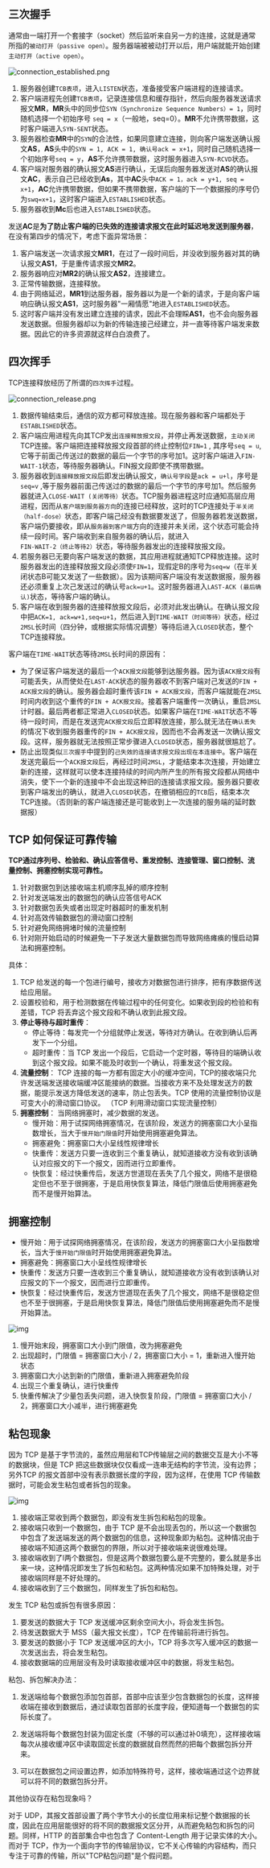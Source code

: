 ## 三次握手

通常由一端打开一个套接字（socket）然后监听来自另一方的连接，这就是通常所指的`被动打开（passive open）`。服务器端被被动打开以后，用户端就能开始创建`主动打开（active open）`。

![connection_established.png](./assets/connection_established.png)

1. 服务器创建`TCB表项`，进入`LISTEN`状态，准备接受客户端进程的连接请求。
2. 客户端进程先创建`TCB表项`，记录连接信息和缓存指针，然后向服务器发送请求报文**MR**，**MR**头中的同步位`SYN（Synchronize Sequence Numbers）= 1`，同时随机选择一个初始序号 `seq = x`（一般地，seq=0）。**MR**不允许携带数据，这时客户端进入`SYN-SENT`状态。
3. 服务器检查**MR**中的`SYN`的合法性，如果同意建立连接，则向客户端发送确认报文**AS**，**AS**头中的`SYN = 1, ACK = 1, 确认号ack = x+1`，同时自己随机选择一个初始序号`seq = y`，**AS**不允许携带数据，这时服务器进入`SYN-RCVD`状态。
4. 客户端对服务器的确认报文**AS**进行确认，无误后向服务器发送对**AS**的确认报文**AC**，表示自己已经收到**As**，其中**AC**头中`ACK = 1，ack = y+1, seq = x+1`，**AC**允许携带数据，但如果不携带数据，客户端的下一个数据报的序号仍为`swq=x+1`，这时客户端进入`ESTABLISHED`状态。
5. 服务器收到**Mc**后也进入`ESTABLISHED`状态。

发送**AC**是**为了防止客户端的已失效的连接请求报文在此时延迟地发送到服务器**，在没有第四步的情况下，考虑下面异常场景：

1. 客户端发送一次请求报文**MR1**，在过了一段时间后，并没收到服务器对其的确认报文**AS1**，于是重传请求报文**MR2**。
2. 服务器响应对**MR2**的确认报文**AS2**，连接建立。
3. 正常传输数据，连接释放。
4. 由于网络延迟，**MR1**到达服务器，服务器以为是一个新的请求，于是向客户端响应确认报文**AS1**，这时服务器"一厢情愿"地进入`ESTABLISHED`状态。
5. 这时客户端并没有发出建立连接的请求，因此不会理睬**AS1**，也不会向服务器发送数据。但服务器却以为新的传输连接己经建立，并一直等待客户端发来数据。因此它的许多资源就这样白白浪费了。

## 四次挥手

TCP连接释放经历了所谓的`四次挥手`过程。

![connection_release.png](./assets/connection-release.png)

1. 数据传输结束后，通信的双方都可释放连接。现在服务器和客户端都处于`ESTABLISHED`状态。
2. 客户端应用进程先向其TCP发出`连接释放报文段`，并停止再发送数据，`主动关闭`TCP连接。客户端把连接释放报文段首部的终止控制位`FIN=1` , 其序号`seq = u`, 它等于前面己传送过的数据的最后一个字节的序号加1。这时客户端进入`FIN-WAIT-1`状态，等待服务器确认。FIN报文段即使不携带数据。
3. 服务器收到`连接释放报文段`后即发出确认报文，`确认号字段`是`ack = u+l`，序号是`seq=v` ,等于服务器前面己传送过的数据的最后一个字节的序号加1。然后服务器就进入`CLOSE-WAIT (关闭等待）`状态。TCP服务器进程这时应通知高层应用进程，因而从`客户端到服务器方向`的连接已经释放，这时的TCP连接处于`半关闭（half-dose）`状态，即客户端己经没有数据要发送了，但服务器若发送数据，客户端仍要接收，即从`服务器到客户端`方向的连接并未关闭，这个状态可能会持续一段时间。客户端收到来自服务器的确认后，就进入`FIN-WAIT-2（终止等待2）`状态，等待服务器发出的连接释放报文段。
4. 若服务器已无要向客户端发送的数据，其应用进程就通知TCP释放连接。这时服务器发出的连接释放报文段必须使`FIN=1`，现假定B的序号为`seq=w`（在半关闭状态B可能又发送了一些数据）。因为该期间客户端没有发送数据报，服务器还必须重复上次己发送过的确认号`ack=u+1`。这时服务器进入`LAST-ACK (最后确认)`状态，等待客户端的确认。
5. 客户端在收到服务器的连接释放报文段后，必须对此发出确认。在确认报文段中把`ACK=1, ack=w+1,seq=u+1`，然后进入到`TIME-WAIT（时间等待）`状态，经过`2MSL`长时间（四分钟，或根据实际情况调整）等待后进入`CLOSED`状态，整个TCP连接释放。

客户端在`TIME-WAIT`状态等待`2MSL`长时间的原因有：

- 为了保证客户端发送的最后一个`ACK报文段`能够到达服务器。因为该`ACK报文段`有可能丢失，从而使处在`LAST-ACK`状态的服务器收不到客户端对己发送的`FIN + ACK报文段`的确认。服务器会超时重传该`FIN + ACK报文段`，而客户端就能在`2MSL`时间内收到这个重传的`FIN + ACK报文段`。接着客户端重传一次确认，重启`2MSL`计时器。最后两者都正常进入`CLOSED`状态。如果客户端在`TIME-WAIT`状态不等待一段时间，而是在发送完`ACK报文段`后立即释放连接，那么就无法在`确认丢失`的情况下收到服务器重传的`FIN + ACK报文段`，因而也不会再发送一次确认报文段。这样，服务器就无法按照正常步骤进入`CLOSED`状态，服务器就很尴尬了。
- 防止出现类似`三次握手`中提到的`己失效的连接请求报文段出现在本连接中`。客户端在发送完最后一个`ACK报文段`后，再经过时间`2MSL`，才能结束本次连接，开始建立新的连接，这样就可以使本连接持续的时间内所产生的所有报文段都从网络中消失，使下一个新的连接中不会出现这种旧的连接请求报文段。服务器只要收到客户端发出的确认，就进入`CLOSED`状态，在撤销相应的`TCB`后，结束本次TCP连接。（否则新的客户端连接还是可能收到上一次连接的服务端的延时数据报）

## TCP 如何保证可靠传输

**TCP通过序列号、检验和、确认应答信号、重发控制、连接管理、窗口控制、流量控制、拥塞控制实现可靠性。**

1. 针对数据包到达接收端主机顺序乱掉的顺序控制
2. 针对发送端发出的数据包的确认应答信号ACK
3. 针对数据包丢失或者出现定时器超时的重发机制
4. 针对高效传输数据包的滑动窗口控制
5. 针对避免网络拥堵时候的流量控制
6. 针对刚开始启动的时候避免一下子发送大量数据包而导致网络瘫痪的慢启动算法和拥塞控制。

具体：

1. TCP 给发送的每一个包进行编号，接收方对数据包进行排序，把有序数据传送给应用层。
2. 设置校验和，用于检测数据在传输过程中的任何变化。如果收到段的检验和有差错，TCP 将丢弃这个报文段和不确认收到此报文段。
3. **停止等待与超时重传**：
   - 停止等待：每发完一个分组就停止发送，等待对方确认。在收到确认后再发下一个分组。 
   - 超时重传：当 TCP 发出一个段后，它启动一个定时器，等待目的端确认收到这个报文段。如果不能及时收到一个确认，将重发这个报文段。
4. **流量控制**： TCP 连接的每一方都有固定大小的缓冲空间，TCP的接收端只允许发送端发送接收端缓冲区能接纳的数据。当接收方来不及处理发送方的数据，能提示发送方降低发送的速率，防止包丢失。TCP 使用的流量控制协议是可变大小的滑动窗口协议。 （TCP 利用滑动窗口实现流量控制）
5. **拥塞控制**： 当网络拥塞时，减少数据的发送。
   - 慢开始：用于试探网络拥塞情况，在该阶段，发送方的拥塞窗口大小呈指数增长，当大于`慢开始门限值`时开始使用拥塞避免算法。
   - 拥塞避免：拥塞窗口大小呈线性规律增长
   - 快重传：发送方只要一连收到三个重复确认，就知道接收方没有收到该确认对应报文的下一个报文，因而进行立即重传。
   - 快恢复：经过快重传后，发送方世道现在丢失了几个报文，网络不是很稳定但也不至于很拥塞，于是启用快恢复算法，降低门限值后使用拥塞避免而不是慢开始算法。

## 拥塞控制

- 慢开始：用于试探网络拥塞情况，在该阶段，发送方的拥塞窗口大小呈指数增长，当大于`慢开始门限值`时开始使用拥塞避免算法。
- 拥塞避免：拥塞窗口大小呈线性规律增长
- 快重传：发送方只要一连收到三个重复确认，就知道接收方没有收到该确认对应报文的下一个报文，因而进行立即重传。
- 快恢复：经过快重传后，发送方世道现在丢失了几个报文，网络不是很稳定但也不至于很拥塞，于是启用快恢复算法，降低门限值后使用拥塞避免而不是慢开始算法。

![img](./assets/tcp_congestion_ctrl.png)

1. 慢开始末段，拥塞窗口大小到门限值，改为拥塞避免
2. 出现超时，门限值 = 拥塞窗口大小 / 2，拥塞窗口大小 = 1，重新进入慢开始状态
3. 拥塞窗口大小达到新的门限值，重新进入拥塞避免阶段
4. 出现三个重复确认，进行快重传
5. 快重传解决了少量包丢失问题，进入快恢复阶段，门限值 = 拥塞窗口大小 / 2，拥塞窗口大小减半，进行拥塞避免

##  粘包现象

因为 TCP 是基于字节流的，虽然应用层和TCP传输层之间的数据交互是大小不等的数据块，但是 TCP 把这些数据块仅仅看成一连串无结构的字节流，没有边界；另外TCP 的报文首部中没有表示数据长度的字段，因为这样，在使用 TCP 传输数据时，可能会发生粘包或者拆包的现象。

![img](./assets/Snipaste_2019-09-25_18-35-18.jpg)

1. 接收端正常收到两个数据包，即没有发生拆包和粘包的现象。
2. 接收端只收到一个数据包，由于 TCP 是不会出现丢包的，所以这一个数据包中包含了发送端发送的两个数据包的信息，这种现象即为粘包。这种情况由于接收端不知道这两个数据包的界限，所以对于接收端来说很难处理。
3. 接收端收到了l两个数据包，但是这两个数据包要么是不完整的，要么就是多出来一块，这种情况即发生了拆包和粘包。这两种情况如果不加特殊处理，对于接收端同样是不好处理的。
4. 接收端收到了三个数据包，同样发生了拆包和粘包。

发生 TCP 粘包或拆包有很多原因：

1. 要发送的数据大于 TCP 发送缓冲区剩余空间大小，将会发生拆包。
2. 待发送数据大于 MSS（最大报文长度），TCP 在传输前将进行拆包。
3. 要发送的数据小于 TCP 发送缓冲区的大小，TCP 将多次写入缓冲区的数据一次发送出去，将会发生粘包。
4. 接收数据端的应用层没有及时读取接收缓冲区中的数据，将发生粘包。

粘包、拆包解决办法：

1. 发送端给每个数据包添加包首部，首部中应该至少包含数据包的长度，这样接收端在接收到数据后，通过读取包首部的长度字段，便知道每一个数据包的实际长度了。

2. 发送端将每个数据包封装为固定长度（不够的可以通过补0填充），这样接收端每次从接收缓冲区中读取固定长度的数据就自然而然的把每个数据包拆分开来。

3. 可以在数据包之间设置边界，如添加特殊符号，这样，接收端通过这个边界就可以将不同的数据包拆分开。

其他协议存在粘包现象吗？

 对于 UDP，其报文首部设置了两个字节大小的长度位用来标记整个数据报的长度，因此在应用层能很好的将不同的数据报文区分开，从而避免粘包和拆包的问题。同样，HTTP 的首部集合中也包含了 Content-Length 用于记录实体的大小。而对于 TCP，作为一个面向字节的传输层协议，它不关心传输的内容结构，而只专注于可靠的传输，所以"TCP粘包问题"是个假问题。